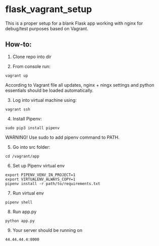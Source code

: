 # flask_vagrant_setup
This is a proper setup for a blank Flask app working with nginx for debug/test purposes based on Vagrant.

## How-to:

1. Clone repo into dir

2. From console run:

```vagrant up```

According to Vagrant file all updates, nginx + ningx settings and python essentials should be loaded automatically.

3. Log into virtual machine using:

```vagrant ssh```

4. Install Pipenv:

```sudo pip3 install pipenv```

WARNING! Use sudo to add pipenv command to PATH.

5. Go into src folder:

```cd /vagrant/app```

6. Set up Pipenv virtual env

```
export PIPENV_VENV_IN_PROJECT=1
export VIRTUALENV_ALWAYS_COPY=1
pipenv install -r path/to/requirements.txt
```


7. Run virtual env

```pipenv shell```

8. Run app.py

```python app.py```

9. Your server should be running on 

```44.44.44.4:8000```
